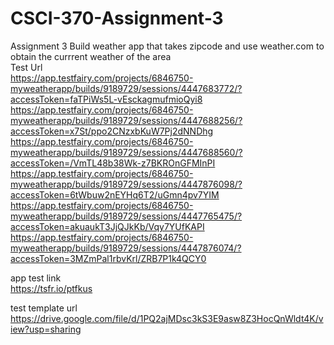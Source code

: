 # CSCI-370-Assignment-3
Assignment 3 Build weather app that takes zipcode and use weather.com to obtain the currrent weather of the area <br/>
Test Url<br/>
https://app.testfairy.com/projects/6846750-myweatherapp/builds/9189729/sessions/4447683772/?accessToken=faTPiWs5L-vEsckagmufmioQyi8 <br/>
https://app.testfairy.com/projects/6846750-myweatherapp/builds/9189729/sessions/4447688256/?accessToken=x7St/ppo2CNzxbKuW7Pj2dNNDhg <br/>
https://app.testfairy.com/projects/6846750-myweatherapp/builds/9189729/sessions/4447688560/?accessToken=/VmTL48b38Wk-z7BKROnGFMInPI <br/>
https://app.testfairy.com/projects/6846750-myweatherapp/builds/9189729/sessions/4447876098/?accessToken=6tWbuw2nEYHq6T2/uGmn4pv7YIM <br/>
https://app.testfairy.com/projects/6846750-myweatherapp/builds/9189729/sessions/4447765475/?accessToken=akuaukT3JjQJkKb/Vqy7YUfKAPI  <br/>
https://app.testfairy.com/projects/6846750-myweatherapp/builds/9189729/sessions/4447876074/?accessToken=3MZmPal1rbvKrl/ZRB7P1k4QCY0 <br/>

app test link <br/> 
https://tsfr.io/ptfkus <br/>



test template url
https://drive.google.com/file/d/1PQ2ajMDsc3kS3E9asw8Z3HocQnWldt4K/view?usp=sharing <br/>



